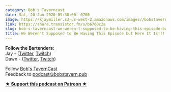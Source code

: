 ```yaml
---
category: Bob's Taverncast
date: Sat, 20 Jun 2020 09:30:00 -0700
image: https://kjaymiller.s3-us-west-2.amazonaws.com/images//bobstavern_256.jpg
link: https://share.transistor.fm/s/b6760c2a
slug: bob-s-taverncast-we-weren-t-supposed-to-be-having-this-episode-but-here-it-is
title: We Weren't Supposed to Be Having This Episode but Here It Is!!!
---
```


<p><strong>Follow the Bartenders:<br /></strong>Jay - (<a href="https://twitter.com/kjaymiller">Twitter</a>, <a href="https://twitch.tv/kjaymiller">Twitch</a>)<br />Dawn - (<a href="https://twitter.com/dawniedk">Twitter</a>, <a href="https://twitch.tv/dragonriderdk">Twitch</a>)</p><p>Follow <a href="https://twitter.com/bobstavernhs">Bob's TavernCast</a><br />Feedback to <a href="mailto:podcast@bobstavern.pub">podcast@bobstavern.pub</a></p><p><strong><a href="http://patreon.bobstavern.pub" rel="payment" title="★ Support this podcast on Patreon ★">★ Support this podcast on Patreon ★</a></strong></p>